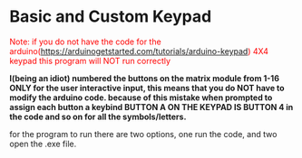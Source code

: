 # Basic and Custom Keypad
<span style='color: red;'>Note: if you do not have the code for the arduino(https://arduinogetstarted.com/tutorials/arduino-keypad) 4X4 keypad this program will NOT run correctly</span>
 
**I(being an idiot) numbered the buttons on the matrix module from 1-16 ONLY for the user interactive input, this means that you do NOT have to modify the arduino code. because of this mistake when prompted to assign each button a keybind  BUTTON A ON THE KEYPAD IS BUTTON 4 in the code and so on for all the symbols/letters.**

for the program to run there are two options, one run the code, and two open the .exe file.
